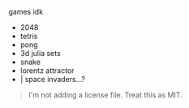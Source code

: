 games idk

- 2048
- tetris
- pong
- 3d julia sets
- snake
- lorentz attractor
- | space invaders...?
<!-- - https://github.com/Adamkob12/minecraft_bevy -->

> I'm not adding a license file. Treat this as MIT.
